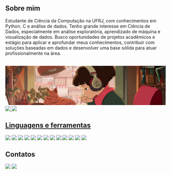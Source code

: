 ## Sobre mim

Estudante de Ciência da Computação na UFRJ, com conhecimentos em Python, C e análise de dados. Tenho grande interesse em Ciência de Dados, especialmente em análise exploratória, aprendizado de máquina e visualização de dados. Busco oportunidades de projetos acadêmicos e estágio para aplicar e aprofundar meus conhecimentos, contribuir com soluções baseadas em dados e desenvolver uma base sólida para atuar profissionalmente na área.

</br>
<div>
  <img src="https://raw.githubusercontent.com/LaisaMedeiros/LaisaMedeiros/refs/heads/main/picture.jpg" alt="Demo do projeto">
</div>

<div>
<a href="https://github.com/LaisaMedeiros">
<img loading="lazy" height="180em" src="https://github-readme-stats.vercel.app/api/top-langs/?username=LaisaMedeiros&layout=compact&langs_count=7&theme=dracula"/>
<img loading="lazy" height="180em" src="https://github-readme-stats.vercel.app/api?username=LaisaMedeiros&show_icons=true&theme=dracula&include_all_commits=true&count_private=true"/>
</div>

## Linguagens e ferramentas

<div>
  <a><img loading="lazy" src="https://img.shields.io/badge/Python-3776AB?logo=python&logoColor=fff" target="_blank"></a>   
  <a><img loading="lazy" src="https://img.shields.io/badge/C-00599C?logo=c&logoColor=white" target="_blank"></a>  
  <a><img loading="lazy" src="https://img.shields.io/badge/Java-%23ED8B00.svg?logo=openjdk&logoColor=white" target="_blank"></a>  
  <a><img loading="lazy" src="https://img.shields.io/badge/Google%20Colab-F9AB00?logo=googlecolab&logoColor=fff" target="_blank"></a>
  <a><img loading="lazy" src="https://img.shields.io/badge/Numpy-013243?logo=numpy&logoColor=white" target="_blank"></a>
  <a><img loading="lazy" src="https://img.shields.io/badge/Matplotlib-11557C?logo=matplotlib&logoColor=white" target="_blank"></a>
  <a><img loading="lazy" src="https://img.shields.io/badge/Pandas-150458?logo=pandas&logoColor=white" target="_blank"></a>
  <a><img loading="lazy" src="https://img.shields.io/badge/Scikit--learn-F7931E?logo=scikit-learn&logoColor=white" target="_blank"></a>
  <a><img loading="lazy" src="https://img.shields.io/badge/Figma-F24E1E?logo=figma&logoColor=white" target="_blank"></a>
  <a><img loading="lazy" src="https://img.shields.io/badge/Docker-2496ED?logo=docker&logoColor=white" target="_blank"></a>
  <a><img loading="lazy" src="https://img.shields.io/badge/Vue.js-4FC08D?logo=vuedotjs&logoColor=white" target="_blank"></a>
  <a><img loading="lazy" src="https://img.shields.io/badge/SQLite-07405E?logo=sqlite&logoColor=white" target="_blank"></a>
  <a><img loading="lazy" src="https://img.shields.io/badge/CUDA-76B900?logo=nvidia&logoColor=white" target="_blank"></a>
</div>

## Contatos

<div>
<a href="https://www.linkedin.com/in/laísa-tatiana-medeiros-572a59247" target="_blank"><img loading="lazy" src="https://custom-icon-badges.demolab.com/badge/LinkedIn-0A66C2?logo=linkedin-white&logoColor=fff" target="_blank"></a> 
<a href="laisatatianam@gmail.com" target="_blank"><img loading="lazy" src="https://img.shields.io/badge/Gmail-D14836?logo=gmail&logoColor=white" target="_blank"></a> 

</div>

<!--div>
<a href="https://www.youtube.com/seu-canal-youtube-aqui" target="_blank"><img loading="lazy" src="https://img.shields.io/badge/YouTube-FF0000?style=for-the-badge&logo=youtube&logoColor=white" target="_blank"></a>
<a href="https://instagram.com/seu-usuário-instagram-aqui" target="_blank"><img loading="lazy" src="https://img.shields.io/badge/-Instagram-%23E4405F?style=for-the-badge&logo=instagram&logoColor=white" target="_blank"></a>
<a href="https://www.twitch.tv/seu-usuário-aqui" target="_blank"><img loading="lazy" src="https://img.shields.io/badge/Twitch-9146FF?style=for-the-badge&logo=twitch&logoColor=white" target="_blank"></a>
<a href = "mailto:contato@seu-usuário-aqui"><img loading="lazy" src="https://img.shields.io/badge/Gmail-D14836?style=for-the-badge&logo=gmail&logoColor=white" target="_blank"></a>  
</div-->
